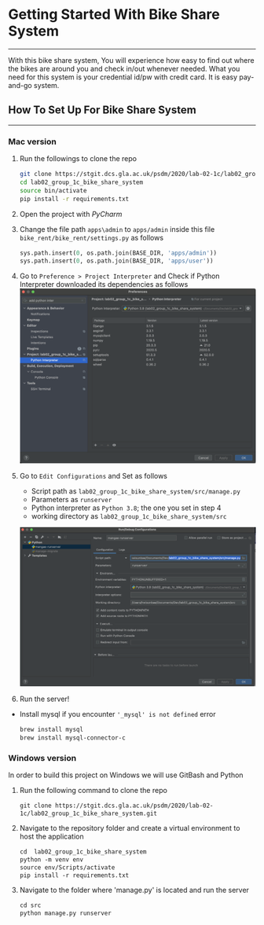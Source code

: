 # Getting Started With Bike Share System

---
With this bike share system, You will experience how easy to find out where the bikes are around you and check in/out whenever needed.
What you need for this system is your credential id/pw with credit card. It is easy pay-and-go system.

## How To Set Up For Bike Share System

---
### Mac version

1. Run the followings to clone the repo
    ```bash
    git clone https://stgit.dcs.gla.ac.uk/psdm/2020/lab-02-1c/lab02_group_1c_bike_share_system.git
    cd lab02_group_1c_bike_share_system
    source bin/activate
    pip install -r requirements.txt
    ```


2. Open the project with *PyCharm*


3. Change the file path `apps\admin` to `apps/admin` inside this file `bike_rent/bike_rent/settings.py` as follows
    ```python
    sys.path.insert(0, os.path.join(BASE_DIR, 'apps/admin'))
    sys.path.insert(0, os.path.join(BASE_DIR, 'apps/user'))
    ```
   
4. Go to `Preference > Project Interpreter` and Check if Python Interpreter downloaded its dependencies as follows
   ![alt Preferences_screenshot](src/img/screenshot/mac_pref.png)
   

5. Go to `Edit Configurations` and Set as follows
   * Script path as `lab02_group_1c_bike_share_system/src/manage.py`
   * Parameters as `runserver`
   * Python interpreter as `Python 3.8`; the one you set in step 4
   * working directory as `lab02_group_1c_bike_share_system/src`
   
   ![alt Preferences_screenshot](src/img/screenshot/mac_config.png)

6. Run the server!
   
* Install mysql if you encounter `'_mysql' is not defined` error
    ```bash
    brew install mysql
    brew install mysql-connector-c
    ```

### Windows version

In order to build this project on Windows we will use GitBash and Python

1. Run the following command to clone the repo
    ```
    git clone https://stgit.dcs.gla.ac.uk/psdm/2020/lab-02-1c/lab02_group_1c_bike_share_system.git
    ```
    
2. Navigate to the repository folder and create a virtual environment to host the application
    ```
    cd  lab02_group_1c_bike_share_system
    python -m venv env
    source env/Scripts/activate
    pip install -r requirements.txt
    ```
    
4. Navigate to the folder where 'manage.py' is located and run the server
    ```
    cd src
    python manage.py runserver
    ```